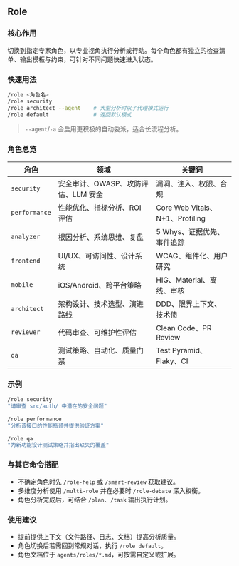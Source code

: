 ## Role

### 核心作用
切换到指定专家角色，以专业视角执行分析或行动。每个角色都有独立的检查清单、输出模板与约束，可针对不同问题快速进入状态。

### 快速用法
```bash
/role <角色名>
/role security
/role architect --agent    # 大型分析时以子代理模式运行
/role default              # 返回默认模式
```

> `--agent`/`-a` 会启用更积极的自动委派，适合长流程分析。

### 角色总览
| 角色 | 领域 | 关键词 |
| ---- | ---- | ------ |
| `security` | 安全审计、OWASP、攻防评估、LLM 安全 | 漏洞、注入、权限、合规 |
| `performance` | 性能优化、指标分析、ROI 评估 | Core Web Vitals、N+1、Profiling |
| `analyzer` | 根因分析、系统思维、复盘 | 5 Whys、证据优先、事件追踪 |
| `frontend` | UI/UX、可访问性、设计系统 | WCAG、组件化、用户研究 |
| `mobile` | iOS/Android、跨平台策略 | HIG、Material、离线、审核 |
| `architect` | 架构设计、技术选型、演进路线 | DDD、限界上下文、技术债 |
| `reviewer` | 代码审查、可维护性评估 | Clean Code、PR Review |
| `qa` | 测试策略、自动化、质量门禁 | Test Pyramid、Flaky、CI |

### 示例
```bash
/role security
"请审查 src/auth/ 中潜在的安全问题"

/role performance
"分析该接口的性能瓶颈并提供验证方案"

/role qa
"为新功能设计测试策略并指出缺失的覆盖"
```

### 与其它命令搭配
- 不确定角色时先 `/role-help` 或 `/smart-review` 获取建议。
- 多维度分析使用 `/multi-role` 并在必要时 `/role-debate` 深入权衡。
- 角色分析完成后，可结合 `/plan`、`/task` 输出执行计划。

### 使用建议
- 提前提供上下文（文件路径、日志、文档）提高分析质量。
- 角色切换后若需回到常规对话，执行 `/role default`。
- 角色文档位于 `agents/roles/*.md`，可按需自定义或扩展。
